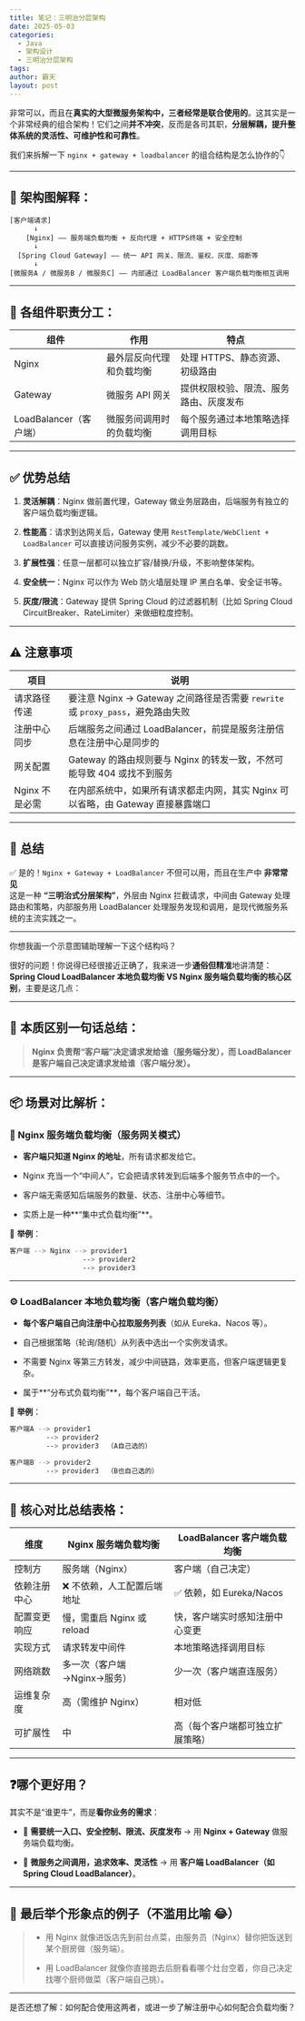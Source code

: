 ```yaml
---
title: 笔记：三明治分层架构
date: 2025-05-03
categories:
  - Java
  - 架构设计
  - 三明治分层架构
tags: 
author: 霸天
layout: post
---
```

非常可以，而且在**真实的大型微服务架构中，三者经常是联合使用的**。这其实是一个非常经典的组合架构！它们之间**并不冲突**，反而是各司其职，**分层解耦，提升整体系统的灵活性、可维护性和可靠性**。

我们来拆解一下 `nginx + gateway + loadbalancer` 的组合结构是怎么协作的👇

---

## 🔧 架构图解释：

```
[客户端请求]
      ↓
    [Nginx] —— 服务端负载均衡 + 反向代理 + HTTPS终端 + 安全控制
      ↓
  [Spring Cloud Gateway] —— 统一 API 网关、限流、鉴权、灰度、熔断等
      ↓
[微服务A / 微服务B / 微服务C] —— 内部通过 LoadBalancer 客户端负载均衡相互调用
```

---

## 🎯 各组件职责分工：

|组件|作用|特点|
|---|---|---|
|Nginx|最外层反向代理和负载均衡|处理 HTTPS、静态资源、初级路由|
|Gateway|微服务 API 网关|提供权限校验、限流、服务路由、灰度发布|
|LoadBalancer（客户端）|微服务间调用时的负载均衡|每个服务通过本地策略选择调用目标|

---

## ✅ 优势总结

1. **灵活解耦**：Nginx 做前置代理，Gateway 做业务层路由，后端服务有独立的客户端负载均衡逻辑。
    
2. **性能高**：请求到达网关后，Gateway 使用 `RestTemplate/WebClient + LoadBalancer` 可以直接访问服务实例，减少不必要的跳数。
    
3. **扩展性强**：任意一层都可以独立扩容/替换/升级，不影响整体架构。
    
4. **安全统一**：Nginx 可以作为 Web 防火墙层处理 IP 黑白名单、安全证书等。
    
5. **灰度/限流**：Gateway 提供 Spring Cloud 的过滤器机制（比如 Spring Cloud CircuitBreaker、RateLimiter）来做细粒度控制。
    

---

## ⚠️ 注意事项

|项目|说明|
|---|---|
|请求路径传递|要注意 Nginx → Gateway 之间路径是否需要 `rewrite` 或 `proxy_pass`，避免路由失败|
|注册中心同步|后端服务之间通过 LoadBalancer，前提是服务注册信息在注册中心是同步的|
|网关配置|Gateway 的路由规则要与 Nginx 的转发一致，不然可能导致 404 或找不到服务|
|Nginx 不是必需|在内部系统中，如果所有请求都走内网，其实 Nginx 可以省略，由 Gateway 直接暴露端口|

---

## 🧠 总结

✅ 是的！`Nginx + Gateway + LoadBalancer` 不但可以用，而且在生产中 **非常常见**  
这是一种 **“三明治式分层架构”**，外层由 Nginx 拦截请求，中间由 Gateway 处理路由和策略，内部服务用 LoadBalancer 处理服务发现和调用，是现代微服务系统的主流实践之一。

---

你想我画一个示意图辅助理解一下这个结构吗？







很好的问题！你说得已经很接近正确了，我来进一步**通俗但精准**地讲清楚：**Spring Cloud LoadBalancer 本地负载均衡 VS Nginx 服务端负载均衡的核心区别**，主要是这几点：

---

## 🎯 本质区别一句话总结：

> **Nginx 负责帮“客户端”决定请求发给谁（服务端分发），而 LoadBalancer 是客户端自己决定请求发给谁（客户端分发）。**

---

## 📦 场景对比解析：

### 🧊 Nginx 服务端负载均衡（服务网关模式）

- **客户端只知道 Nginx 的地址**，所有请求都发给它。
    
- Nginx 充当一个“中间人”，它会把请求转发到后端多个服务节点中的一个。
    
- 客户端无需感知后端服务的数量、状态、注册中心等细节。
    
- 实质上是一种**“集中式负载均衡”**。
    

🧭 **举例**：

```bash
客户端 --> Nginx --> provider1
                  --> provider2
                  --> provider3
```

---

### ⚙️ LoadBalancer 本地负载均衡（客户端负载均衡）

- **每个客户端自己向注册中心拉取服务列表**（如从 Eureka、Nacos 等）。
    
- 自己根据策略（轮询/随机）从列表中选出一个实例发请求。
    
- 不需要 Nginx 等第三方转发，减少中间链路，效率更高，但客户端逻辑更复杂。
    
- 属于**“分布式负载均衡”**，每个客户端自己干活。
    

🧭 **举例**：

```bash
客户端A --> provider1
         --> provider2
         --> provider3  （A自己选的）

客户端B --> provider2
         --> provider3  （B也自己选的）
```

---

## 🚥 核心对比总结表格：

|维度|Nginx 服务端负载均衡|LoadBalancer 客户端负载均衡|
|---|---|---|
|控制方|服务端（Nginx）|客户端（自己决定）|
|依赖注册中心|❌ 不依赖，人工配置后端地址|✅ 依赖，如 Eureka/Nacos|
|配置变更响应|慢，需重启 Nginx 或 reload|快，客户端实时感知注册中心变更|
|实现方式|请求转发中间件|本地策略选择调用目标|
|网络跳数|多一次（客户端→Nginx→服务）|少一次（客户端直连服务）|
|运维复杂度|高（需维护 Nginx）|相对低|
|可扩展性|中|高（每个客户端都可独立扩展策略）|

---

## ❓哪个更好用？

其实不是“谁更牛”，而是**看你业务的需求**：

- 🔧 **需要统一入口、安全控制、限流、灰度发布** → 用 **Nginx + Gateway** 做服务端负载均衡。
    
- 🧠 **微服务之间调用，追求效率、灵活性** → 用 **客户端 LoadBalancer（如 Spring Cloud LoadBalancer）**。
    

---

## 🧪 最后举个形象点的例子（不滥用比喻 😂）

> - 用 Nginx 就像进饭店先到前台点菜，由服务员（Nginx）替你把饭送到某个厨房做（服务端）。
>     
> - 用 LoadBalancer 就像你直接跑去后厨看看哪个灶台空着，你自己决定找哪个厨师做菜（客户端自己挑）。
>     

---

是否还想了解：如何配合使用这两者，或进一步了解注册中心如何配合负载均衡？